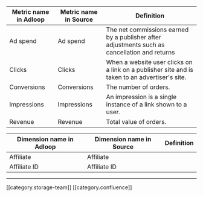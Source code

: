 

|  **Metric name in Adloop**  |  **Metric name in Source**  |  **Definition**  | 
|  --- |  --- |  --- | 
|  Ad spend | Ad spend | The net commissions earned by a publisher after adjustments such as cancellation and returns | 
|   Clicks | Clicks | When a website user clicks on a link on a publisher site and is taken to an advertiser's site. | 
|   Conversions | Conversions | The number of orders. | 
|   Impressions  | Impressions  | An impression is a single instance of a link shown to a user. | 
|   Revenue | Revenue | Total value of orders. | 



|  **Dimension name in Adloop**  |  **Dimension name in Source**  |  **Definition**  | 
|  --- |  --- |  --- | 
|   Affiliate | Affiliate |  | 
|   Affiliate ID | Affiliate ID |  | 





*****

[[category.storage-team]] 
[[category.confluence]] 
